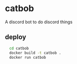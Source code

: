 # catbob

A discord bot to do discord things

## deploy

```bash
  cd catbob
  docker build -t catbob .
  docker run catbob
```
